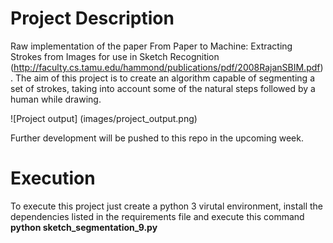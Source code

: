 # Project Description

Raw implementation of the paper From Paper to Machine: Extracting Strokes from Images for use in Sketch Recognition (http://faculty.cs.tamu.edu/hammond/publications/pdf/2008RajanSBIM.pdf). 
The aim of this project is to create an algorithm capable of segmenting a set of strokes, taking into account some of the natural steps followed by a human while drawing.

![Project output] (images/project_output.png)

Further development will be pushed to this repo in the upcoming week.

# Execution

To execute this project just create a python 3 virutal environment, install the dependencies listed in the requirements file and execute this command **python sketch_segmentation_9.py**
